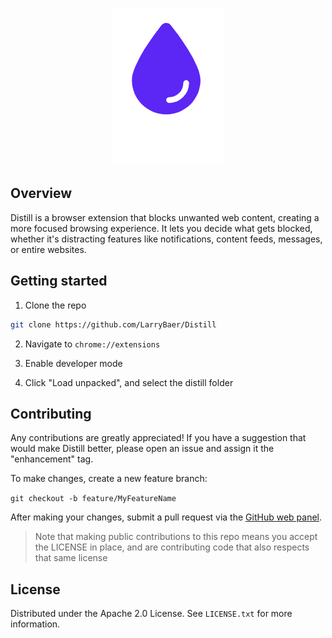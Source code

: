 <div align="center">

[![Distill](./assets/images/logo_with_text.png)](https://github.com/LarryBaer/Distill)

</div>

## Overview

Distill is a browser extension that blocks unwanted web content, creating a more focused browsing experience. It lets you decide what gets blocked, whether it's distracting features like notifications, content feeds, messages, or entire websites.

## Getting started

1. Clone the repo

```sh
git clone https://github.com/LarryBaer/Distill

```

2. Navigate to `chrome://extensions`

3. Enable developer mode

4. Click "Load unpacked", and select the distill folder

## Contributing

Any contributions are greatly appreciated!
If you have a suggestion that would make Distill better, please open an issue and assign it the "enhancement" tag.

To make changes, create a new feature branch:

`git checkout -b feature/MyFeatureName`

After making your changes, submit a pull request via the [GitHub web panel](https://github.com/LarryBaer/Distill/compare).

> Note that making public contributions to this repo means you accept the LICENSE in place, and are contributing code that also respects that same license

## License

Distributed under the Apache 2.0 License. See `LICENSE.txt` for more information.
